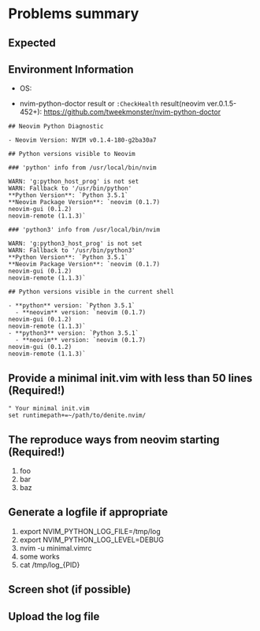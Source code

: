 # Problems summary


## Expected


## Environment Information

 * OS:

 * nvim-python-doctor result or `:CheckHealth` result(neovim ver.0.1.5-452+):
https://github.com/tweekmonster/nvim-python-doctor

```
## Neovim Python Diagnostic

- Neovim Version: NVIM v0.1.4-180-g2ba30a7

## Python versions visible to Neovim

### 'python' info from /usr/local/bin/nvim

WARN: 'g:python_host_prog' is not set
WARN: Fallback to '/usr/bin/python'
**Python Version**: `Python 3.5.1`
**Neovim Package Version**: `neovim (0.1.7)
neovim-gui (0.1.2)
neovim-remote (1.1.3)`

### 'python3' info from /usr/local/bin/nvim

WARN: 'g:python3_host_prog' is not set
WARN: Fallback to '/usr/bin/python3'
**Python Version**: `Python 3.5.1`
**Neovim Package Version**: `neovim (0.1.7)
neovim-gui (0.1.2)
neovim-remote (1.1.3)`

## Python versions visible in the current shell

- **python** version: `Python 3.5.1`
  - **neovim** version: `neovim (0.1.7)
neovim-gui (0.1.2)
neovim-remote (1.1.3)`
- **python3** version: `Python 3.5.1`
  - **neovim** version: `neovim (0.1.7)
neovim-gui (0.1.2)
neovim-remote (1.1.3)`
```


## Provide a minimal init.vim with less than 50 lines (Required!)

```vim
" Your minimal init.vim
set runtimepath+=~/path/to/denite.nvim/
```


## The reproduce ways from neovim starting (Required!)

 1. foo
 2. bar
 3. baz


## Generate a logfile if appropriate

 1. export NVIM_PYTHON_LOG_FILE=/tmp/log
 2. export NVIM_PYTHON_LOG_LEVEL=DEBUG
 3. nvim -u minimal.vimrc
 4. some works
 5. cat /tmp/log_{PID}


## Screen shot (if possible)


## Upload the log file
